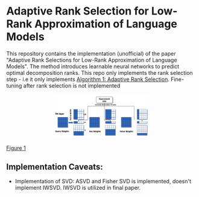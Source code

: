 # Adaptive Rank Selection for Low-Rank Approximation of Language Models
This repository contains the implementation (unofficial) of the paper "Adaptive Rank Selections for Low-Rank Approximation of Language Models". The method introduces learnable neural networks to predict optimal decomposition ranks. This repo only implements the rank selection step - i.e it only implements [Algorithm 1: Adaptive Rank Selection](https://aclanthology.org/2024.naacl-long.13.pdf). Fine-tuning after rank selection is not implemented

<p align="center">
<img src="outline.png" alt="Outline Image" width="50%" />
  <p style="font-size: 14px; color: gray;">
    <a href="https://aclanthology.org/2024.naacl-long.13.pdf">Figure 1</a>
  </p>
</p>

## Implementation Caveats:
* Implementation of SVD: ASVD and Fisher SVD is implemented, doesn't implement IWSVD. IWSVD is utilized in final paper.
